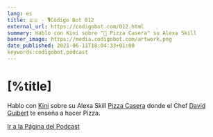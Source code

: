```yaml
---
lang: es
title: 🇪🇸 - 🎙Código Bot 012
external_url: https://codigobot.com/012.html
summary: Hablo con Kini sobre "🍕 Pizza Casera" su Alexa Skill
banner_image: https://media.codigobot.com/artwork.png
date_published: 2021-06-11T18:04:33+01:00
keywords:codigobot,podcast
---
```


# [%title]

Hablo con [Kini](https://kinisoftware.com) sobre su Alexa Skill [Pizza Casera](https://alexa-skills.amazon.es/apis/custom/skills/amzn1.ask.skill.97912c7c-2622-4c3a-b2dc-cf163d961092/launch) donde el Chef [David Guibert](https://davidguibertchef.com) te enseña a hacer Pizza. 

[Ir a la Página del Podcast]([%external_url])
